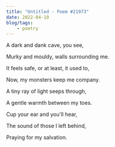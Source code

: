```yaml
---
title: "Untitled - Poem #21973"
date: 2022-04-10
blog/tags:
    - poetry
---
```


A dark and dank cave, you see,

Murky and mouldy, walls surrounding me.

It feels safe, or at least, it used to,

Now, my monsters keep me company.

A tiny ray of light seeps through,

A gentle warmth between my toes.

Cup your ear and you'll hear,

The sound of those I left behind,

Praying for my salvation.
